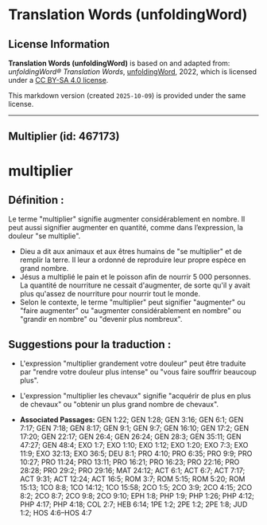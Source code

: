 # Translation Words (unfoldingWord)

## License Information

**Translation Words (unfoldingWord)** is based on and adapted from: _unfoldingWord® Translation Words_, [unfoldingWord](https://unfoldingword.org/utw), 2022, which is licensed under a [CC BY-SA 4.0 license](https://creativecommons.org/licenses/by-sa/4.0/legalcode.en).

This markdown version (created `2025-10-09`) is provided under the same license.



--------------------------------

## Multiplier (id: 467173)

multiplier
==========

Définition :
------------

Le terme "multiplier" signifie augmenter considérablement en nombre. Il peut aussi signifier augmenter en quantité, comme dans l’expression, la douleur "se multiplie".

* Dieu a dit aux animaux et aux êtres humains de "se multiplier" et de remplir la terre. Il leur a ordonné de reproduire leur propre espèce en grand nombre.
* Jésus a multiplié le pain et le poisson afin de nourrir 5 000 personnes. La quantité de nourriture ne cessait d'augmenter, de sorte qu'il y avait plus qu'assez de nourriture pour nourrir tout le monde.
* Selon le contexte, le terme "multiplier" peut signifier "augmenter" ou "faire augmenter" ou "augmenter considérablement en nombre" ou "grandir en nombre" ou "devenir plus nombreux".

Suggestions pour la traduction :
--------------------------------

* L'expression "multiplier grandement votre douleur" peut être traduite par "rendre votre douleur plus intense" ou "vous faire souffrir beaucoup plus".
* L'expression "multiplier les chevaux" signifie "acquérir de plus en plus de chevaux" ou "obtenir un plus grand nombre de chevaux".

* **Associated Passages:** GEN 1:22; GEN 1:28; GEN 3:16; GEN 6:1; GEN 7:17; GEN 7:18; GEN 8:17; GEN 9:1; GEN 9:7; GEN 16:10; GEN 17:2; GEN 17:20; GEN 22:17; GEN 26:4; GEN 26:24; GEN 28:3; GEN 35:11; GEN 47:27; GEN 48:4; EXO 1:7; EXO 1:10; EXO 1:12; EXO 1:20; EXO 7:3; EXO 11:9; EXO 32:13; EXO 36:5; DEU 8:1; PRO 4:10; PRO 6:35; PRO 9:9; PRO 10:27; PRO 11:24; PRO 13:11; PRO 16:21; PRO 16:23; PRO 22:16; PRO 28:28; PRO 29:2; PRO 29:16; MAT 24:12; ACT 6:1; ACT 6:7; ACT 7:17; ACT 9:31; ACT 12:24; ACT 16:5; ROM 3:7; ROM 5:15; ROM 5:20; ROM 15:13; 1CO 8:8; 1CO 14:12; 1CO 15:58; 2CO 1:5; 2CO 3:9; 2CO 4:15; 2CO 8:2; 2CO 8:7; 2CO 9:8; 2CO 9:10; EPH 1:8; PHP 1:9; PHP 1:26; PHP 4:12; PHP 4:17; PHP 4:18; COL 2:7; HEB 6:14; 1PE 1:2; 2PE 1:2; 2PE 1:8; JUD 1:2; HOS 4:6–HOS 4:7

